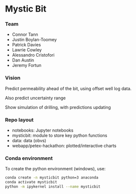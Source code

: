 # Mystic Bit

### Team

* Connor Tann
* Justin Boylan-Toomey
* Patrick Davies
* Lawrie Cowley
* Alessandro Cristofori
* Dan Austin
* Jeremy Fortun

### Vision

Predict permeability ahead of the bit, using offset well log data.

Also predict uncertainty range

Show simulation of drilling, with predictions updating

### Repo layout

- notebooks: Jupyter notebooks
- mysticbit: module to store key python functions
- data: data (obvs)
- webapp/petex-hackathon: plotted/interactive charts

### Conda environment

To create the python environment (windows), use:
```bash
conda create -n mysticbit python=3 anaconda
conda activate mysticbit
python -m ipykernel install --name mysticbit
```



